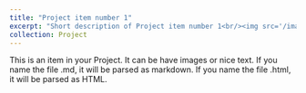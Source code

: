 ```yaml
---
title: "Project item number 1"
excerpt: "Short description of Project item number 1<br/><img src='/images/500x300.png'>"
collection: Project
---
```


This is an item in your Project. It can be have images or nice text. If you name the file .md, it will be parsed as markdown. If you name the file .html, it will be parsed as HTML. 

